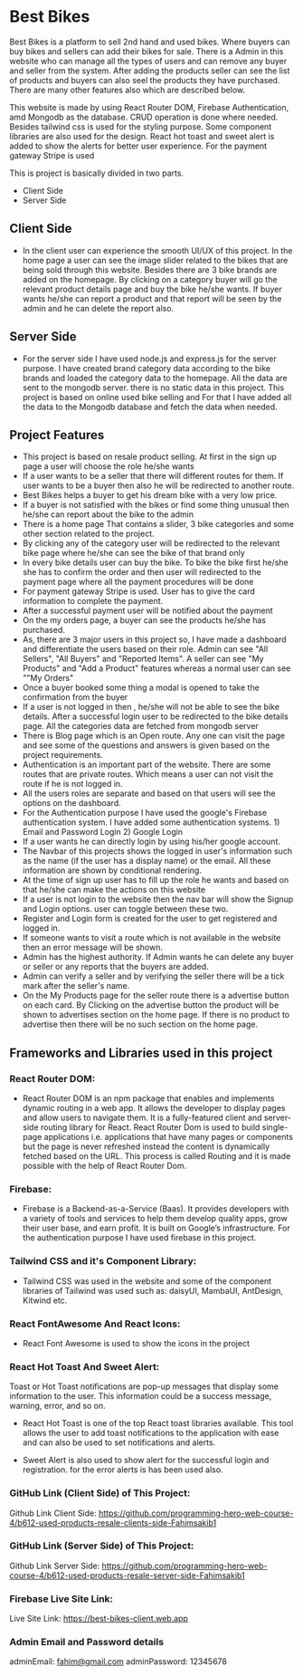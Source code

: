 # Best Bikes
Best Bikes is a platform to sell 2nd hand and used bikes. Where buyers can buy bikes and sellers can add their bikes for sale. There is a Admin in this website who can manage all the types of users and can remove any buyer and seller from the system. After adding the products seller can see the list of products and buyers can also seel the products they have purchased. There are many other features also which are described below.

This website is made by using React Router DOM, Firebase Authentication, amd Mongodb as the database. CRUD operation is done where needed. Besides tailwind css is used for the styling purpose. Some component libraries are also used for the design. React hot toast and sweet alert is added to show the alerts for better user experience. For the payment gateway Stripe is used

This is project is basically divided in two parts. 
- Client Side
- Server Side

## Client Side
- In the client user can experience the smooth UI/UX of this project. In the home page a user can see the image slider related to the bikes that are being sold through this website. Besides there are 3 bike brands are added on the homepage. By clicking on a category buyer will go the relevant product details page and buy the bike he/she wants. If buyer wants he/she can report a product and that report will be seen by the admin and he can delete the report also.

## Server Side
- For the server side I have used node.js and express.js for the server purpose. I have created brand category data according to the bike brands and loaded the category data to the homepage. All the data are sent to the mongodb server. there is no static data in this project. This project is based on online used bike selling and For that I have added all the data to the Mongodb database and fetch the data when needed.

## Project Features
- This project is based on resale product selling. At first in the sign up page a user will choose the role he/she wants
- If a user wants to be a seller that there will different routes for them. If user wants to be a buyer then also he will be redirected to another route.
- Best Bikes helps a buyer to get his dream bike with a very low price.
- If a buyer is not satisfied with the bikes or find some thing unusual then he/she can report about the bike to the admin
- There is a home page That contains a slider, 3 bike categories and some other section related to the project.
- By clicking any of the category user will be redirected to the relevant bike page where he/she can see the bike of that brand only
- In every bike details user can buy the bike. To bike the bike first he/she she has to confirm the order and then user will redirected to the payment page where all the payment procedures will be done
- For payment gateway Stripe is used. User has to give the card information to complete the payment.
- After a successful payment user will be notified about the payment
- On the my orders page, a buyer can see the products he/she has purchased.
- As, there are 3 major users in this project so, I have made a dashboard and differentiate the users based on their role. Admin can see "All Sellers", "All Buyers" and "Reported Items". A seller can see "My Products" and "Add a Product" features whereas a normal user can see ""My Orders"
- Once a buyer booked some thing a modal is opened to take the confirmation from the buyer
- If a user is not logged in then , he/she will not be able to see the bike details. After a successful login user to be redirected to the bike details page. All the categories data are fetched from mongodb server 
- There is Blog page which is an Open route. Any one can visit the page and see some of the questions and answers is given based on the project requirements.
- Authentication is an important part of the website. There are some routes that are private routes. Which means a user can not visit the route if he is not logged in.
- All the users roles are separate and based on that users will see the options on the dashboard.
- For the Authentication purpose I have used the google's Firebase authentication system. I have added some authentication systems. 1) Email and Password Login 2) Google Login 
- If a user wants he can directly login by using his/her google account.
- The Navbar of this projects shows the logged in user's information such as the name (if the user has a display name) or the email. All these information are shown by conditional rendering.
- At the time of sign up user has to fill up the role he wants and based on that he/she can make the actions on this website
- If a user is not login to the website then the nav bar will show the Signup and Login options. user can toggle between these two.
- Register and Login form is created for the user to get registered and logged in.
- If someone wants to visit a route which is not available in the website then an error message will be shown.  
- Admin has the highest authority. If Admin wants he can delete any buyer or seller or any reports that the buyers are added.
- Admin can verify a seller and by verifying the seller there will be a tick mark after the seller's name.
- On the My Products page for the seller route there is a advertise button on each card. By Clicking on the advertise button the product will be shown to advertises section on the home page. If there is no product to advertise then there will be no such section on the home page.


## Frameworks and Libraries used in this project
### React Router DOM: 
- React Router DOM is an npm package that enables and implements dynamic routing in a web app. It allows the developer to display pages and allow users to navigate them. It is a fully-featured client and server-side routing library for React. React Router Dom is used to build single-page applications i.e. applications that have many pages or components but the page is never refreshed instead the content is dynamically fetched based on the URL. This process is called Routing and it is made possible with the help of React Router Dom.

### Firebase: 
- Firebase is a Backend-as-a-Service (Baas). It provides developers with a variety of tools and services to help them develop quality apps, grow their user base, and earn profit. It is built on Google’s infrastructure. For the authentication  purpose I have used firebase in this project.

### Tailwind CSS and it's Component Library: 
- Tailwind CSS was used in the website and some of the component libraries of Tailwind was used such as: daisyUI, MambaUI, AntDesign, Kitwind etc. 

### React FontAwesome  And React Icons: 
- React Font Awesome is used to show the icons in the project

### React Hot Toast  And Sweet Alert: 
Toast or Hot Toast notifications are pop-up messages that display some information to the user. This information could be a success message, warning, error, and so on.

- React Hot Toast is one of the top React toast libraries available. This tool allows the user to add toast notifications to the application with ease and can also be used to set notifications and alerts.

- Sweet Alert is also used to show alert for the successful login and registration. for the error alerts is has been used also.


### GitHub Link (Client Side) of This Project: 
Github Link Client Side:  https://github.com/programming-hero-web-course-4/b612-used-products-resale-clients-side-Fahimsakib1


### GitHub Link (Server Side) of This Project:
Github Link Server Side:  https://github.com/programming-hero-web-course-4/b612-used-products-resale-server-side-Fahimsakib1

### Firebase Live Site Link:
Live Site Link: https://best-bikes-client.web.app

### Admin Email and Password details
adminEmail: fahim@gmail.com
adminPassword: 12345678